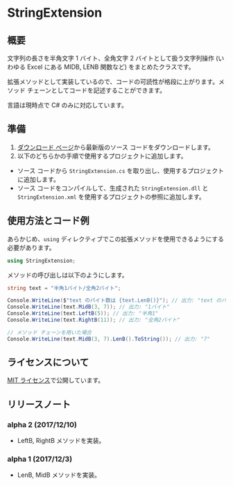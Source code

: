 # StringExtension

## 概要

文字列の長さを半角文字 1 バイト、全角文字 2 バイトとして扱う文字列操作 (いわゆる Excel にある MIDB, LENB 関数など) をまとめたクラスです。

拡張メソッドとして実装しているので、コードの可読性が格段に上がります。メソッド チェーンとしてコードを記述することができます。

言語は現時点で C# のみに対応しています。

## 準備

1. [ダウンロード ページ](https://github.com/TanaUmbreon/StringExtension/releases)から最新版のソース コードをダウンロードします。
1. 以下のどちらかの手順で使用するプロジェクトに追加します。

* ソース コードから `StringExtension.cs` を取り出し、使用するプロジェクトに追加します。
* ソース コードをコンパイルして、生成された `StringExtension.dll` と `StringExtension.xml` を使用するプロジェクトの参照に追加します。

## 使用方法とコード例

あらかじめ、`using` ディレクティブでこの拡張メソッドを使用できるようにする必要があります。

```cs
using StringExtension;
```

メソッドの呼び出しは以下のようにします。

```cs
string text = "半角1バイト/全角2バイト";

Console.WriteLine($"text のバイト数は {text.LenB()}"); // 出力: "text のバイト数は 23"
Console.WriteLine(text.MidB(3, 7)); // 出力: "1バイト"
Console.WriteLine(text.LeftB(5)); // 出力: "半角1"
Console.WriteLine(text.RightB(11)); // 出力: "全角2バイト"

// メソッド チェーンを用いた場合
Console.WriteLine(text.MidB(3, 7).LenB().ToString()); // 出力: "7"
```

## ライセンスについて

[MIT ライセンス](LICENSE)で公開しています。

## リリースノート

### alpha 2 (2017/12/10)

* LeftB, RightB メソッドを実装。

### alpha 1 (2017/12/3)

* LenB, MidB メソッドを実装。
